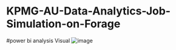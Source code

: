 # KPMG-AU-Data-Analytics-Job-Simulation-on-Forage

#power bi analysis Visual
![image](https://github.com/vivek1702/KPMG-AU-Data-Analytics-Job-Simulation-on-Forage/assets/44013832/4c4c7ed0-8b6c-48a6-b2f3-7ab886a0aa01)

